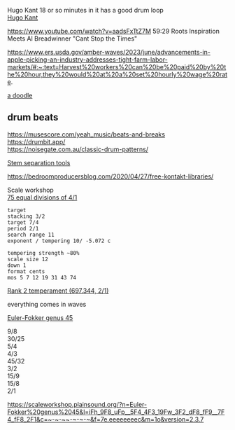 Hugo Kant 18 or so minutes in it has a good drum loop  
[Hugo Kant](https://www.youtube.com/watch?v=-tOSh9bDh00&t=1010s)

https://www.youtube.com/watch?v=aadsFxTtZ7M
59:29 Roots Inspiration Meets Al Breadwinner "Cant Stop the Times"

https://www.ers.usda.gov/amber-waves/2023/june/advancements-in-apple-picking-an-industry-addresses-tight-farm-labor-markets/#:~:text=Harvest%20workers%20can%20be%20paid%20by%20the%20hour,they%20would%20at%20a%20set%20hourly%20wage%20rate.

[a doodle](https://jsfiddle.net/shadowzero27/m15pc3oL/2/)

## drum beats  
https://musescore.com/yeah_music/beats-and-breaks  
https://drumbit.app/  
https://noisegate.com.au/classic-drum-patterns/  


[Stem separation tools](https://musictech.com/guides/buyers-guide/best-stem-separation-tools/)  

https://bedroomproducersblog.com/2020/04/27/free-kontakt-libraries/  

Scale workshop  
[75 equal divisions of 4/1](https://scaleworkshop.plainsound.org/?n=75%20equal%20divisions%20of%204%2F1&l=3B23L4R_9B23L4R_iB23L4R_oB23L4R_rB23L4R_xB23L4R_16B23L4R_1cB23L4R_1fB23L4R_1lB23L4R_1uB23L4R_20B23L4R_23B23L4R&f=64&version=2.3.7)

```historical temperament
target
stacking 3/2
target 7/4
period 2/1
search range 11
exponent / tempering 10/ -5.072 c

tempering strength ~80%
scale size 12
down 1
format cents
mos 5 7 12 19 31 43 74
```  
[Rank 2 temperament (697.344, 2/1)](https://scaleworkshop.plainsound.org/analysis?n=Rank%202%20temperament%20%28697.344%2C%202%2F1%29&l=29.ba_5e.j3_7o.02l_at.af_dy.i8_g8.01q_jd.9k_lm.kt_os.0v_r1.c5_u6.jy_xc.&c=~-~-~~-~-~-~&f=79.miqdhkcvh&m=1o&version=2.3.7)  


everything comes in waves

[Euler-Fokker genus 45](https://scaleworkshop.plainsound.org/?n=Euler-Fokker%20genus%2045&l=9F8_uFp_5F4_4F3_19Fw_3F2_fF9_fF8_2F1&c=~-~-~~-~-~-~&f=79.miqdhkcvh&m=1o&version=2.3.7)  
  
9/8  
30/25  
5/4  
4/3  
45/32  
3/2  
15/9  
15/8  
2/1  


https://scaleworkshop.plainsound.org/?n=Euler-Fokker%20genus%2045&l=iFh_9F8_uFp__5F4_4F3_19Fw_3F2_dF8_fF9__7F4_fF8_2F1&c=~-~-~~-~-~-~&f=7e.eeeeeeeec&m=1o&version=2.3.7
